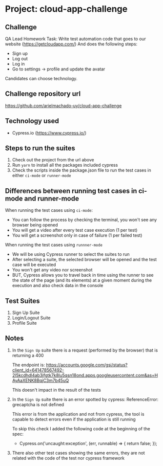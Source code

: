# Project: cloud-app-challenge

## Challenge

QA Lead Homework Task:
Write test automation code that goes to our website (https://getcloudapp.com/)
And does the following steps:
- Sign up
- Log out
- Log in
- Go to settings -> profile and update the avatar

Candidates can choose technology.

## Challenge repository url
https://github.com/arielmachado-uy/cloud-app-challenge
## Technology used
- Cypress.io (https://www.cypress.io/)

## Steps to run the suites
1. Check out the project from the url above
2. Run `yarn` to install all the packages included cypress
3. Check the scripts inside the package.json file to run the test cases in either `ci-mode` or `runner-mode` 

## Differences between running test cases in ci-mode and runner-mode
When running the test cases using `ci-mode`:
  - You can follow the process by checking the terminal, you won't see any browser being opened
  - You will get a video after every test case execution (1 per test)
  - You will get a screenshot only in case of failure (1 per failed test)

When running the test cases using `runnner-mode`
  - We will be using Cypress runner to select the suites to run
  - After selecting a suite, the selected browser will be opened and the test case will be executed
  - You won't get any video nor screenshot 
  - BUT, Cypress allows you to travel back in time using the runner to see the state of the page (and its elements) at a given moment during the execution and also check data in the console

## Test Suites
1. Sign Up Suite
2. Login/Logout Suite
3. Profile Suite

## Notes
1. In the `Sign Up` suite there is a request (performed by the browser) that is returning a 400

    The endpoint is: https://accounts.google.com/gsi/status?client_id=641478567492-2l5kcdhdl4ab3jfgtk7k8lu5qsn18ond.apps.googleusercontent.com&as=HAyAaXENK8BqjC3m7b45uQ

    This doesn't impact in the result of the tests

2. In the `Sign Up` suite there is an error spotted by cypress: ReferenceError: grecaptcha is not defined

    This error is from the application and not from cypress, the tool is capable to detect errors even if the application is still running

    To skip this check I added the following code at the beginning of the spec:
    - Cypress.on('uncaught:exception', (err, runnable) => {
        return false;
      });

3. There also other test cases showing the same errors, they are not related with the code of the test nor cypress framework